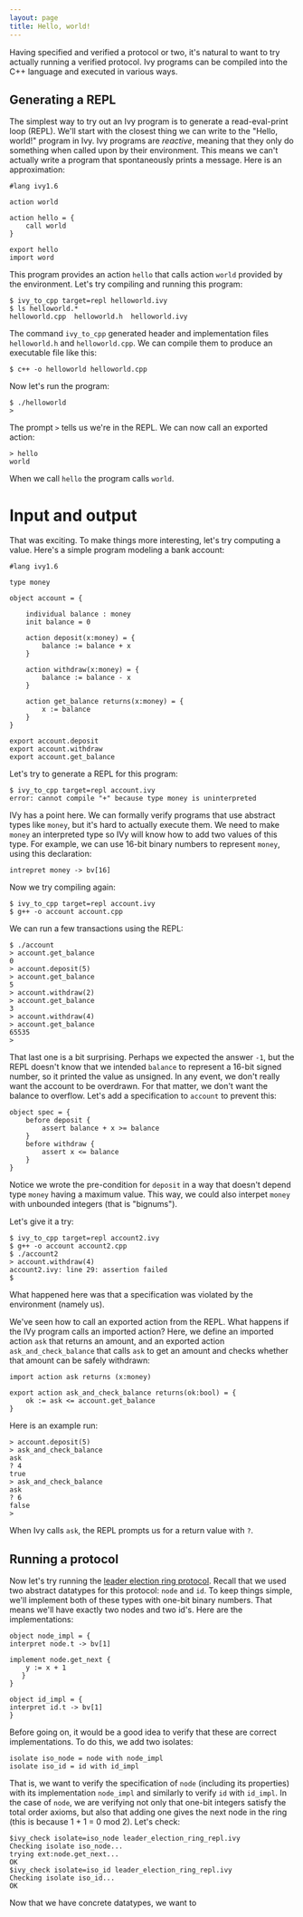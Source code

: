 ```yaml
---
layout: page
title: Hello, world!
---
```


Having specified and verified a protocol or two, it's natural to want
to try actually running a verified protocol. Ivy programs can be
compiled into the C++ language and executed in various ways.

## Generating a REPL

The simplest way to try out an Ivy program is to generate a
read-eval-print loop (REPL). We'll start with the closest thing we can
write to the "Hello, world!" program in Ivy. Ivy programs are
*reactive*, meaning that they only do something when called upon by
their environment.  This means we can't actually write a program that
spontaneously prints a message. Here is an approximation:

    #lang ivy1.6

    action world

    action hello = {
        call world
    }

    export hello
    import word
    
This program provides an action `hello` that calls action `world`
provided by the environment. Let's try compiling and running this program:

    $ ivy_to_cpp target=repl helloworld.ivy
    $ ls helloworld.*
    helloworld.cpp  helloworld.h  helloworld.ivy

The command `ivy_to_cpp` generated header and implementation files `helloworld.h` and
`helloworld.cpp`. We can compile them to produce an executable file like this:

    $ c++ -o helloworld helloworld.cpp

Now let's run the program:

    $ ./helloworld
    >

The prompt `>` tells us we're in the REPL. We can now call an exported action:

    > hello
    world

When we call `hello` the program calls `world`. 

# Input and output

That was exciting. To make things more interesting, let's try computing a value.
Here's a simple program modeling a bank account:

    #lang ivy1.6

    type money

    object account = {

        individual balance : money
        init balance = 0

        action deposit(x:money) = {
            balance := balance + x
        }

        action withdraw(x:money) = {
            balance := balance - x
        }

        action get_balance returns(x:money) = {
            x := balance
        }
    }

    export account.deposit
    export account.withdraw
    export account.get_balance

Let's try to generate a REPL for this program:

    $ ivy_to_cpp target=repl account.ivy
    error: cannot compile "+" because type money is uninterpreted
   
IVy has a point here. We can formally verify programs that use
abstract types like `money`, but it's hard to actually execute them.
We need to make `money` an interpreted type so IVy will know how to add two 
values of this type. For example, we can use 16-bit binary numbers to
represent `money`, using this declaration:

    intrepret money -> bv[16]

Now we try compiling again:

    $ ivy_to_cpp target=repl account.ivy
    $ g++ -o account account.cpp

We can run a few transactions using the REPL:

    $ ./account
    > account.get_balance
    0
    > account.deposit(5)
    > account.get_balance
    5
    > account.withdraw(2)
    > account.get_balance
    3
    > account.withdraw(4)
    > account.get_balance
    65535
    > 

That last one is a bit surprising. Perhaps we expected the answer
`-1`, but the REPL doesn't know that we intended `balance` to
represent a 16-bit signed number, so it printed the value as
unsigned. In any event, we don't really want the account to be
overdrawn. For that matter, we don't want the balance to overflow.
Let's add a specification to `account` to prevent this:

    object spec = {
        before deposit {
            assert balance + x >= balance
        }
        before withdraw {
            assert x <= balance
        }
    }

Notice we wrote the pre-condition for `deposit` in a way that doesn't
depend type `money` having a maximum value. This way, we could also
interpet `money` with unbounded integers (that is "bignums").

Let's give it a try:

    $ ivy_to_cpp target=repl account2.ivy
    $ g++ -o account account2.cpp
    $ ./account2
    > account.withdraw(4)
    account2.ivy: line 29: assertion failed
    $

What happened here was that a specification was violated by the
environment (namely us). 

We've seen how to call an exported action from the REPL. What happens
if the IVy program calls an imported action? Here, we define an imported action `ask` that returns an amount, and an exported action `ask_and_check_balance` that calls `ask` to get an amount and checks whether that amount can be safely withdrawn:

    import action ask returns (x:money)

    export action ask_and_check_balance returns(ok:bool) = {
        ok := ask <= account.get_balance
    }

Here is an example run:

    > account.deposit(5)
    > ask_and_check_balance
    ask
    ? 4
    true
    > ask_and_check_balance
    ask
    ? 6
    false
    > 

When Ivy calls `ask`, the REPL prompts us for a return value with `?`.

## Running a protocol

Now let's try running the [leader election ring
protocol](leader.md). Recall that we used two abstract datatypes for
this protocol: `node` and `id`.  To keep things simple, we'll
implement both of these types with one-bit binary numbers. That means
we'll have exactly two nodes and two id's. Here are the implementations:

    object node_impl = {
	interpret node.t -> bv[1]

	implement node.get_next {
	    y := x + 1 
       }
    }

    object id_impl = {
	interpret id.t -> bv[1]
    }

Before going on, it would be a good idea to verify that these are
correct implementations. To do this, we add two isolates:

    isolate iso_node = node with node_impl
    isolate iso_id = id with id_impl

That is, we want to verify the specification of `node` (including its
properties) with its implementation `node_impl` and similarly to
verify `id` with `id_impl`. In the case of `node`, we are verifying
not only that one-bit integers satisfy the total order axioms, but
also that adding one gives the next node in the ring (this is because
1 + 1 = 0 mod 2). Let's check:

    $ivy_check isolate=iso_node leader_election_ring_repl.ivy
    Checking isolate iso_node...
    trying ext:node.get_next...
    OK
    $ivy_check isolate=iso_id leader_election_ring_repl.ivy
    Checking isolate iso_id...
    OK

Now that we have concrete datatypes, we want to 